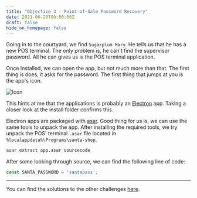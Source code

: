 ```yaml
---
title: "Objective 3 - Point-of-Sale Password Recovery"
date: 2021-06-20T00:00:00Z
draft: false
hide_on_homepage: false
---
```


Going in to the courtyard, we find `Sugarplum Mary`. He tells us that he has a new POS terminal. The only problem is, he can't find the supervisor password. All he can gives us is the POS terminal application.

Once installed, we can open the app, but not much more than that. The first thing is does, it asks for the password. The first thing that jumps at you is the app's icon.

![Icon](/kringle20/santa-electron.png#center)

This hints at me that the applications is probably an [Electron](https://www.electronjs.org/) app. Taking a closer look at the install folder confirms this.

Electron apps are packaged with [asar](https://github.com/electron/asar). Good thing for us is, we can use the same tools to unpack the app.
After installing the required tools, we try unpack the POS' terminal `.asar` file located in `%localappdata%\Programs\santa-shop`.

```bash
asar extract app.asar sourcecode
```

After some looking through source, we can find the following line of code:

```js
const SANTA_PASSWORD = 'santapass';
```

------------------

You can find the solutions to the other challenges [here](/post/kringle20/intro/).